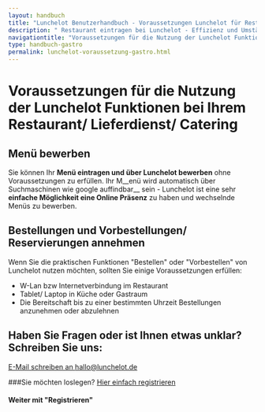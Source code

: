 ```yaml
---
layout: handbuch
title: "Lunchelot Benutzerhandbuch - Voraussetzungen Lunchelot für Restaurants/ Lieferdienste/ Catering"
description: " Restaurant eintragen bei Lunchelot - Effizienz und Umstätze steigern"
navigationtitle: "Voraussetzungen für die Nutzung der Lunchelot Funktionen"
type: handbuch-gastro
permalink: lunchelot-voraussetzung-gastro.html
---
```


# Voraussetzungen für die Nutzung der Lunchelot Funktionen bei Ihrem Restaurant/ Lieferdienst/ Catering


## Menü bewerben 
Sie können Ihr __Menü eintragen und über Lunchelot bewerben__ ohne Voraussetzungen zu erfüllen.  Ihr M__enü wird automatisch über Suchmaschinen wie google auffindbar__ sein - Lunchelot ist eine sehr __einfache Möglichkeit eine Online Präsenz__ zu haben und wechselnde Menüs zu bewerben.

## Bestellungen und Vorbestellungen/ Reservierungen annehmen
Wenn Sie die praktischen Funktionen "Bestellen" oder "Vorbestellen" von Lunchelot nutzen möchten, sollten Sie einige Voraussetzungen erfüllen: 

 * W-Lan bzw Internetverbindung im Restaurant
 * Tablet/ Laptop in Küche oder Gastraum
 * Die Bereitschaft bis zu einer bestimmten Uhrzeit Bestellungen anzunehmen oder abzulehnen


## Haben Sie Fragen oder ist Ihnen etwas unklar? Schreiben Sie uns: 
[E-Mail schreiben an hallo@lunchelot.de](hallo@lunchelot.de)

###Sie möchten loslegen?  [Hier einfach registrieren](https://lunchelot.de/signup)

#### Weiter mit "Registrieren"


